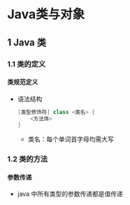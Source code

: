 <link rel=stylesheet href=style.css>

<h1> Java类与对象 </h1>
<h2> 1 Java 类 </h2>
<h3> 1.1 类的定义 </h3>
<h4> 类规范定义 </h4>

  - 语法结构
    ```java
    [类型修饰符] class <类名> {
        <方法体>
    }
    ```
    - 类名：每个单词首字母均需大写

<h3> 1.2 类的方法 </h3>
<h4> 参数传递 </h4>

  - java 中所有类型的参数传递都是值传递